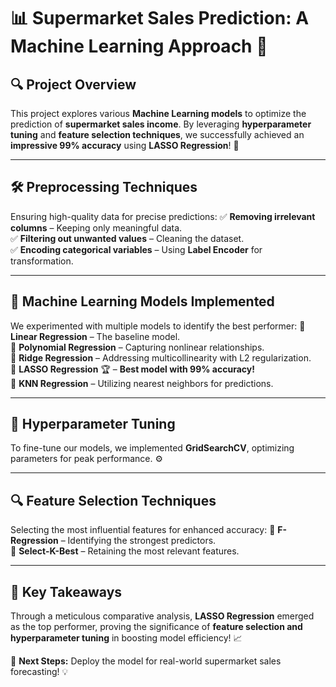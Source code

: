 # 📊 **Supermarket Sales Prediction: A Machine Learning Approach** 🚀

## 🔍 **Project Overview**
This project explores various **Machine Learning models** to optimize the prediction of **supermarket sales income**. By leveraging **hyperparameter tuning** and **feature selection techniques**, we successfully achieved an **impressive 99% accuracy** using **LASSO Regression**! 🎯

---
## 🛠 **Preprocessing Techniques**
Ensuring high-quality data for precise predictions:
✅ **Removing irrelevant columns** – Keeping only meaningful data.  
✅ **Filtering out unwanted values** – Cleaning the dataset.  
✅ **Encoding categorical variables** – Using **Label Encoder** for transformation.  

---
## 🤖 **Machine Learning Models Implemented**
We experimented with multiple models to identify the best performer:
🔹 **Linear Regression** – The baseline model.  
🔹 **Polynomial Regression** – Capturing nonlinear relationships.  
🔹 **Ridge Regression** – Addressing multicollinearity with L2 regularization.  
🔹 **LASSO Regression** 🏆 – **Best model with 99% accuracy!**  
🔹 **KNN Regression** – Utilizing nearest neighbors for predictions.  

---
## 🎯 **Hyperparameter Tuning**
To fine-tune our models, we implemented **GridSearchCV**, optimizing parameters for peak performance. ⚙️

---
## 🔍 **Feature Selection Techniques**
Selecting the most influential features for enhanced accuracy:
🔹 **F-Regression** – Identifying the strongest predictors.  
🔹 **Select-K-Best** – Retaining the most relevant features.  

---
## 🚀 **Key Takeaways**
Through a meticulous comparative analysis, **LASSO Regression** emerged as the top performer, proving the significance of **feature selection and hyperparameter tuning** in boosting model efficiency! 📈  

📂 **Next Steps:** Deploy the model for real-world supermarket sales forecasting! 💡

